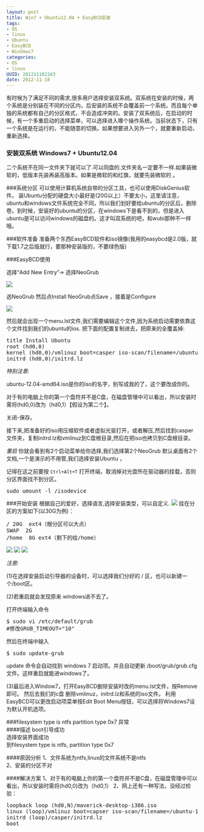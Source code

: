 ```yaml
---
layout: post
title: Win7 + Ubuntu12.04 + EasyBCD安装
tags: 
- OS
- linux
- Ubuntu
- EasyBCD
- Windows7
categories:
- OS
- linux
UUID: 201211182243
date: 2012-11-18
---
```


有时候为了满足不同的需求,很多用户选择安装双系统。双系统在安装的时候，两个系统是分别装在不同的分区内，后安装的系统不会覆盖前一个系统。而且每个单独的系统都有自己的分区格式，不会造成冲突的。安装了双系统后，在启动的时候，有一个多重启动的选择菜单，可以选择进入哪个操作系统。当前状态下，只有一个系统是在运行的，不能随意的切换。如果想要进入另外一个，就要重新启动，重新选择。

### 安装双系统 Windows7 + Ubuntu12.04
二个系统不在同一文件夹下就可以了.可以同盘的.文件夹名一定要不一样.如果装微软的，低版本先装再装高版本。如果是微软的和红旗，就要先装微软的 。

###系统分区
可以使用计算机系统自带的分区工具，也可以使用DiskGenius软件。
装Ubuntu分配的硬盘大小最好是(20G以上）不要太小，这里请注意，ubuntu和windows文件系统完全不同，所以我们划好要给ubuntu的分区后，删除卷。到时候，安装好的ubuntu的分区，在windows下是看不到的，但是进入ubuntu是可以访问windows的磁盘的。这才叫双系统的吧，和wubi那种不一样哦。

###软件准备
准备两个东西EasyBCD软件和iso镜像(我用的easybcd是2.0版，就下载1.7之后版就行，要那种安装版的，不要绿色版)

###EasyBCD使用

选择“Add New Entry”-> 选择NeoGrub

<img src="{{site.static_url}}/media/pub/os/EasyBCD-GRUB.jpg"></img>
<p>
选NeoGrub 然后点Install NeoGrub点Save ，接着是Configure
</p>
<img src="{{site.static_url}}/media/pub/os/easybcd-2.jpg"></img>
<p>
然后就会出现一个menu.lst文件,我们需要编辑这个文件,因为系统启动需要依靠这个文件找到我们的ubuntu的ios.
把下面的配置复制进去，把原来的全覆盖掉:
</p>
<pre>
title Install Ubuntu
root (hd0,0)
kernel (hd0,0)/vmlinuz boot=casper iso-scan/filename=/ubuntu-12.04-amd64.iso ro quiet splash locale=zh_CN.UTF-8
initrd (hd0,0)/initrd.lz
</pre>

*特别注意:*

ubuntu-12.04-amd64.iso是你的iso的名字，别写成我的了，这个要改成你的。

对于有的电脑上你的第一个盘符并不是C盘，在磁盘管理中可以看出，所以安装时需将(hd0,0)改为（hd0,1）【假设为第二个】。

关闭-保存。

接下来,把准备好的iso用压缩软件或者虚拟光驱打开，或者解压,然后找到casper文件夹，复制initrd.lz和vmlinuz到C盘根目录,然后在把iso也拷贝到C盘根目录。

*重启*
你就会看到有2个启动菜单给你选择,我们选择第2个NeoGrub
默认桌面有2个文档,一个是演示的不用管,我们选择安装Ubuntu ，

记得在这之前要按 `Ctrl+Alt+T`  打开终端，取消掉对光盘所在驱动器的挂载，否则分区界面找不到分区。
<pre id="bash">
sudo umount -l /isodevice
</pre>

###开始安装
根据自己的爱好，选择语言,选择安装类型，可以自定义.
<img src="{{site.static_url}}/media/pub/os/ubuntu-install.jpg"></img>
挂在分区的方案如下(以30G为例)：
<pre id="wiki">
/ 20G  ext4（根分区可以大点）
SWAP  2G
/home  8G ext4（剩下的给/home）
</pre>
<img src="{{site.static_url}}/media/pub/os/ubuntu-install-1.jpg"></img> 
<img src="{{site.static_url}}/media/pub/os/ubuntu-install-2.jpg"></img> 
<img src="{{site.static_url}}/media/pub/os/ubuntu-install-3.jpg"></img> 

*注意:*
<p>
(1)在选择安装启动引导器的设备时，可以选择我们分好的 / 区，也可以新建一个/boot区。
</p>
<p>
(2)若重启就会发现原来 windows进不去了。
<p>

打开终端输入命令
<pre id="bash">
$ sudo vi /etc/default/grub
#修改GRUB_TIMEOUT="10"
</pre>
然后在终端中输入
<pre id="bash">
$ sudo update-grub
</pre>
update 命令会自动找到 windows 7 启动项。并且自动更新 /boot/grub/grub.cfg 文件。这样重启就能进windows了。
<p>
(3)最后进入Window7，打开EasyBCD删除安装时改的menu.lst文件，按Remove即可。
然后去我们的c盘 删除vmlinuz，initrd.lz和系统的iso文件。
利用EasyBCD可以更改启动项菜单按Edit Boot Menu按钮，可以选择将Windows7设为默认开机选项。
<p>

###filesystem type is ntfs partition type 0x7 异常<br>
####描述
boot引导成功<br>
选择安装界面成功<br>
到filesystem type is ntfs, partition type 0x7<br>

####原因分析
1、文件系统为ntfs,linux的文件系统不是ntfs<br>
2、安装的分区不对

####解决方案
1、对于有的电脑上你的第一个盘符并不是C盘，在磁盘管理中可以看出，所以安装时需将(hd0,0)改为（hd0,1）
2、网上还有一种写法，没经过检验：
<pre>
loopback loop (hd0,N)/maverick-desktop-i386.iso
linux (loop)/vmlinuz boot=capser iso-scan/filename=/ubuntu-12.04-amd64.iso noprompt
initrd (loop)/casper/initrd.lz
boot
</pre>
